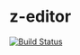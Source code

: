 # z-editor

[![Build Status](https://travis-ci.com/zlipeng/z-editor.svg?token=tdpVJNcmP8SGqbCE4t2h&branch=master)](https://travis-ci.com/zlipeng/z-editor)
